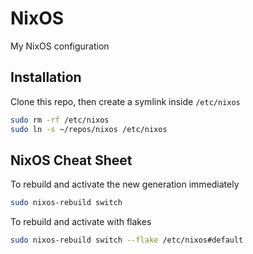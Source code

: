 # NixOS

My NixOS configuration

## Installation

Clone this repo, then create a symlink inside `/etc/nixos`

```sh
sudo rm -rf /etc/nixos
sudo ln -s ~/repos/nixos /etc/nixos
```

## NixOS Cheat Sheet

To rebuild and activate the new generation immediately

```sh
sudo nixos-rebuild switch
```

To rebuild and activate with flakes

```sh
sudo nixos-rebuild switch --flake /etc/nixos#default
```
